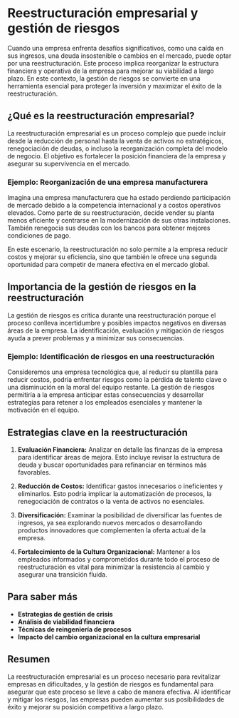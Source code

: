 # Reestructuración empresarial y gestión de riesgos

Cuando una empresa enfrenta desafíos significativos, como una caída en sus ingresos, una deuda insostenible o cambios en el mercado, puede optar por una reestructuración. Este proceso implica reorganizar la estructura financiera y operativa de la empresa para mejorar su viabilidad a largo plazo. En este contexto, la gestión de riesgos se convierte en una herramienta esencial para proteger la inversión y maximizar el éxito de la reestructuración.

## ¿Qué es la reestructuración empresarial?

La reestructuración empresarial es un proceso complejo que puede incluir desde la reducción de personal hasta la venta de activos no estratégicos, renegociación de deudas, o incluso la reorganización completa del modelo de negocio. El objetivo es fortalecer la posición financiera de la empresa y asegurar su supervivencia en el mercado.

### Ejemplo: Reorganización de una empresa manufacturera

Imagina una empresa manufacturera que ha estado perdiendo participación de mercado debido a la competencia internacional y a costos operativos elevados. Como parte de su reestructuración, decide vender su planta menos eficiente y centrarse en la modernización de sus otras instalaciones. También renegocia sus deudas con los bancos para obtener mejores condiciones de pago. 

En este escenario, la reestructuración no solo permite a la empresa reducir costos y mejorar su eficiencia, sino que también le ofrece una segunda oportunidad para competir de manera efectiva en el mercado global.

## Importancia de la gestión de riesgos en la reestructuración

La gestión de riesgos es crítica durante una reestructuración porque el proceso conlleva incertidumbre y posibles impactos negativos en diversas áreas de la empresa. La identificación, evaluación y mitigación de riesgos ayuda a prever problemas y a minimizar sus consecuencias.

### Ejemplo: Identificación de riesgos en una reestructuración

Consideremos una empresa tecnológica que, al reducir su plantilla para reducir costos, podría enfrentar riesgos como la pérdida de talento clave o una disminución en la moral del equipo restante. La gestión de riesgos permitiría a la empresa anticipar estas consecuencias y desarrollar estrategias para retener a los empleados esenciales y mantener la motivación en el equipo.

## Estrategias clave en la reestructuración

1. **Evaluación Financiera:** Analizar en detalle las finanzas de la empresa para identificar áreas de mejora. Esto incluye revisar la estructura de deuda y buscar oportunidades para refinanciar en términos más favorables.

2. **Reducción de Costos:** Identificar gastos innecesarios o ineficientes y eliminarlos. Esto podría implicar la automatización de procesos, la renegociación de contratos o la venta de activos no esenciales.

3. **Diversificación:** Examinar la posibilidad de diversificar las fuentes de ingresos, ya sea explorando nuevos mercados o desarrollando productos innovadores que complementen la oferta actual de la empresa.

4. **Fortalecimiento de la Cultura Organizacional:** Mantener a los empleados informados y comprometidos durante todo el proceso de reestructuración es vital para minimizar la resistencia al cambio y asegurar una transición fluida.

## Para saber más

- **Estrategias de gestión de crisis**
- **Análisis de viabilidad financiera**
- **Técnicas de reingeniería de procesos**
- **Impacto del cambio organizacional en la cultura empresarial**

## Resumen

La reestructuración empresarial es un proceso necesario para revitalizar empresas en dificultades, y la gestión de riesgos es fundamental para asegurar que este proceso se lleve a cabo de manera efectiva. Al identificar y mitigar los riesgos, las empresas pueden aumentar sus posibilidades de éxito y mejorar su posición competitiva a largo plazo.